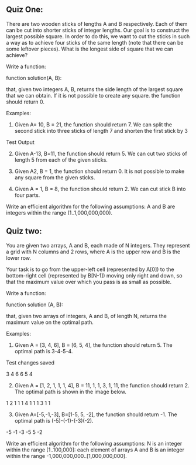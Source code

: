 ## Quiz One: 
There are two wooden sticks of lengths A and B respectively. Each of them can be cut into shorter sticks of integer lengths. Our goal is to construct the largest possible square. In order to do this, we want to cut the sticks in such a way as to achieve four sticks of the same length (note that there can be some leftover pieces). What is the longest side of square that we can achieve?

Write a function:

function solution(A, B):

that, given two integers A, B, returns the side length of the largest square that we can obtain. If it is not possible to create any square. the function should return 0.

Examples:

1. Given A= 10, B = 21, the function should return 7. We can split the second stick into three sticks of length 7 and shorten the first stick by 3

Test Output

2. Given A-13, B=11, the function should return 5. We can cut two sticks of length 5 from each of the given sticks.

3. Given A2, B = 1, the function should return 0. It is not possible to make any square from the given sticks.

4. Given A = 1, B = 8, the function should return 2. We can cut stick B into four parts.

Write an efficient algorithm for the following assumptions:
 A and B are integers within the range (1..1,000,000,000).

## Quiz two:
You are given two arrays, A and B, each made of N integers. They represent a grid with N columns and 2 rows, where A is the upper row and B is the lower row.

Your task is to go from the upper-left cell (represented by A[0]) to the bottom-right cell (represented by B[N-1]) moving only right and down, so that the maximum value over which you pass is as small as possible.

Write a function:

function solution (A, B):

that, given two arrays of integers, A and B, of length N, returns the maximum value on the optimal path.

Examples:

1. Given A = [3, 4, 6], B = [6, 5, 4], the function should return 5. The optimal path is 3-4-5-4.

Test changes saved

3 4  6 
6 5  4 

2. Given A = [1, 2, 1, 1, 1, 4], B = 11, 1, 1, 3, 1, 11, the function should return 2. The optimal path is shown in the image below.

1 2 1 1 1 4
1 1 1 3 1 1

3. Given A=[-5,-1,-3], B=[1-5, 5, -2], the function should return -1. The optimal path is (-5)-(-1)-(-3)(-2).

-5 -1 -3
-5  5 -2

Write an efficient algorithm for the following assumptions:
N is an integer within the range [1..100,000]: 
each element of arrays A and B is an integer within the range -1,000,000,000..[1,000,000,000].

